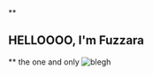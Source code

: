 
**

## HELLOOOO, I'm Fuzzara

**
the one and only
![blegh](https://cdn3.emoji.gg/emojis/3278-blehh-cat.png)
